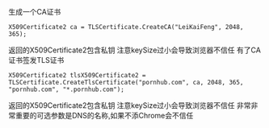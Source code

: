 生成一个CA证书


`X509Certificate2 ca = TLSCertificate.CreateCA("LeiKaiFeng", 2048, 365);`


返回的X509Certificate2包含私钥
注意keySize过小会导致浏览器不信任
有了CA证书签发TLS证书


`X509Certificate2 tlsX509Certificate2 = TLSCertificate.CreateTlsCertificate("pornhub.com", ca, 2048, 365, "pornhub.com", "*.pornhub.com");`


返回的X509Certificate2包含私钥
注意keySize过小会导致浏览器不信任
非常非常重要的可选参数是DNS的名称,如果不添Chrome会不信任


